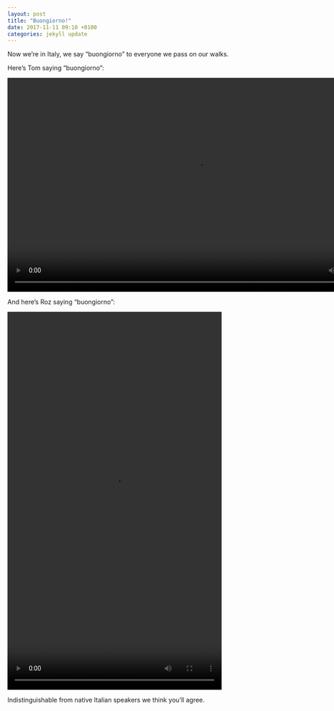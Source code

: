 ```yaml
---
layout: post
title: "Buongiorno!"
date: 2017-11-11 09:10 +0100
categories: jekyll update
---
```


Now we’re in Italy, we say “buongiorno” to everyone we pass on our walks. 

Here’s Tom saying “buongiorno”:

<video src="https://github.com/tombye/trexit/raw/gh-pages/assets/images/tom-buongiorno.mp4" controls height="480" width="848" preload="metadata"><a href="https://github.com/tombye/trexit/raw/gh-pages/assets/images/tom-buongiorno.mp4">Download this video</a></video>

And here’s Roz saying “buongiorno”:

<video src="https://github.com/tombye/trexit/raw/gh-pages/assets/images/roz-buongiorno.mp4" controls height="848" width="480" preload="metadata"><a href="https://github.com/tombye/trexit/raw/gh-pages/assets/images/roz-buongiorno.mp4">Download this video</a></video>

Indistinguishable from native Italian speakers we think you’ll agree.
